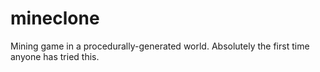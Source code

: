 mineclone
=========

Mining game in a procedurally-generated world. Absolutely the first time anyone has tried this.

